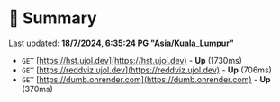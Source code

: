 # 📖 Summary
Last updated: **18/7/2024, 6:35:24 PG "Asia/Kuala_Lumpur"**

- `GET` [https://hst.ujol.dev](https://hst.ujol.dev) - **Up** (1730ms)
- `GET` [https://reddviz.ujol.dev](https://reddviz.ujol.dev) - **Up** (706ms)
- `GET` [https://dumb.onrender.com](https://dumb.onrender.com) - **Up** (370ms)
